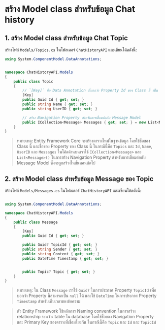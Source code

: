 
# สร้าง Model class สำหรับข้อมูล Chat history

## 1. สร้าง Model class สำหรับข้อมูล Chat Topic

สร้างไฟล์ `Models/Topics.cs` ในโฟลเดอร์ `ChatHistoryAPI` และเขียนโค้ดดังนี้:

```csharp
using System.ComponentModel.DataAnnotations;


namespace ChatHistoryAPI.Models
{
    public class Topic
    {
        // `[Key]` คือ Data Annotation ที่บอกว่า Property Id ของ Class นี้ เป็น Primary Key
        [Key]
        public Guid Id { get; set; }
        public string Name { get; set; }
        public string UserID { get; set; }

        // สร้าง Navigation Property สำหรับการเชื่อมต่อกับ Message Model
        public ICollection<Message> Messages { get; set; } = new List<Message>();
    }
}
```

> หมายเหตุ: Entity Framework Core จะสร้างตารางใหม่ในฐานข้อมูล โดยใช้ชื่อของ Class นี้ และชื่อของ Property ของ Class นี้ ในกรณีนี้คือ `Topics` และ `Id`, `Name`, `UserID` และ `Messages` 
> ในโค้ดด้านบนเราใช้ `ICollection<Message>` และ `List<Message>()` ในการสร้าง Navigation Property สำหรับการเชื่อมต่อกับ Message Model ซึ่งจะถูกสร้างในขั้นตอนถัดไป

## 2. สร้าง Model class สำหรับข้อมูล Message ของ Topic

สร้างไฟล์ `Models/Messages.cs` ในโฟลเดอร์ `ChatHistoryAPI` และเขียนโค้ดดังนี้:

```csharp

using System.ComponentModel.DataAnnotations;

namespace ChatHistoryAPI.Models
{
    public class Message
    {
        [Key]
        public Guid Id { get; set; }

        public Guid? TopicId { get; set; }
        public string Sender { get; set; }
        public string Content { get; set; }
        public DateTime Timestamp { get; set; }


        public Topic? Topic { get; set; }
    }
}
```

> หมายเหตุ: ใน Class `Message` เราใช้ `Guid?` ในการประกาศ Property `TopicId` เพื่อบอกว่า Property นี้สามารถเป็น `null` ได้ และใช้ `DateTime` ในการประกาศ Property `Timestamp` สำหรับเก็บเวลาของข้อความ

> ตัว Entity Framework ใช้หลักการ Naming convention ในการสร้าง relationship ระหว่าง table ใน database โดยใช้ชื่อของ Navigation Property และ Primary Key ของตารางที่เชื่อมโยงกัน ในกรณีนี้คือ `Topic` และ `Id` และ `TopicId`